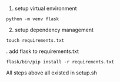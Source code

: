 1. setup virtual environment
```
python -m venv flask
```
2. setup dependency management
```
touch requirements.txt
```
. add flask to requirements.txt
```
flask/bin/pip install -r requirements.txt
```
All steps above all existed in setup.sh
